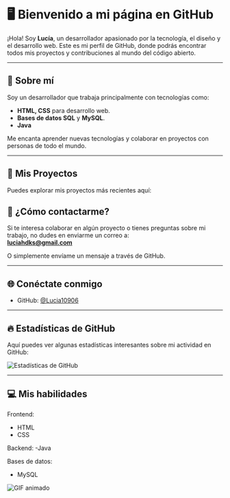 # 🖥️ Bienvenido a mi página en GitHub

¡Hola! Soy **Lucía**, un desarrollador apasionado por la tecnología, el diseño y el desarrollo web. Este es mi perfil de GitHub, donde podrás encontrar todos mis proyectos y contribuciones al mundo del código abierto.

---

## 🔧 Sobre mí

Soy un desarrollador que trabaja principalmente con tecnologías como:

- **HTML, CSS** para desarrollo web.
- **Bases de datos SQL** y **MySQL**.
- **Java**

Me encanta aprender nuevas tecnologías y colaborar en proyectos con personas de todo el mundo.

---

## 🚀 Mis Proyectos

Puedes explorar mis proyectos más recientes aquí:



## 📧 ¿Cómo contactarme?

Si te interesa colaborar en algún proyecto o tienes preguntas sobre mi trabajo, no dudes en enviarme un correo a:  
**[luciahdks@gmail.com](mailto:luciahdks@gmail.com)**

O simplemente envíame un mensaje a través de GitHub.

---

## 🌐 Conéctate conmigo

- GitHub: [@Lucia10906](https://github.com/Lucia170906)

---

## 🔥 Estadísticas de GitHub

Aquí puedes ver algunas estadísticas interesantes sobre mi actividad en GitHub:

![Estadísticas de GitHub](https://github-readme-stats.vercel.app/api?username=Lucia170906&show_icons=true&theme=tokyonight)
<br>


---

## 💻 Mis habilidades


Frontend:
  - HTML
  - CSS
 
  

Backend:
 -Java

Bases de datos:
  - MySQL

<img src="https://media4.giphy.com/media/v1.Y2lkPTc5MGI3NjExOXA1c290MW1nbmw5aWNrcjZ4b25lN212MXA0czlpa3pob3dwMHliZyZlcD12MV9pbnRlcm5hbF9naWZfYnlfaWQmY3Q9Zw/enZgBY5pnllRPDZYJX/giphy.gif" alt="GIF animado" width="colapse" align="center">
